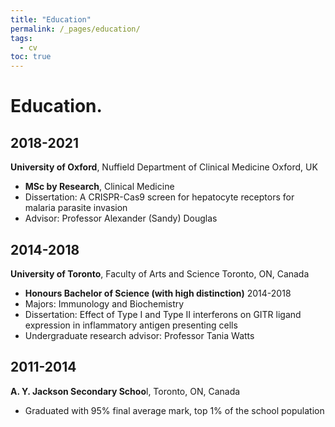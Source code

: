 ```yaml
---
title: "Education"
permalink: /_pages/education/
tags:
  - cv
toc: true
---
```



# Education.



## 2018-2021
**University  of  Oxford**,  Nuffield  Department  of  Clinical  Medicine  Oxford,  UK
  - **MSc  by  Research**,  Clinical  Medicine
  - Dissertation:  A  CRISPR-Cas9  screen  for  hepatocyte  receptors  for  malaria  parasite  invasion
  - Advisor:  Professor  Alexander  (Sandy)  Douglas


## 2014-2018
**University  of  Toronto**,  Faculty  of  Arts  and  Science  Toronto,  ON,  Canada
  - **Honours  Bachelor  of  Science  (with  high  distinction)**  2014-2018
  - Majors:  Immunology  and  Biochemistry
  - Dissertation: Effect  of  Type  I  and  Type  II  interferons   on  GITR  ligand  expression  in  inflammatory  antigen presenting cells
  - Undergraduate  research  advisor:  Professor  Tania  Watts

## 2011-2014
**A. Y. Jackson Secondary Schoo**l, Toronto, ON, Canada
  - Graduated with 95% final average mark, top 1% of the school population
